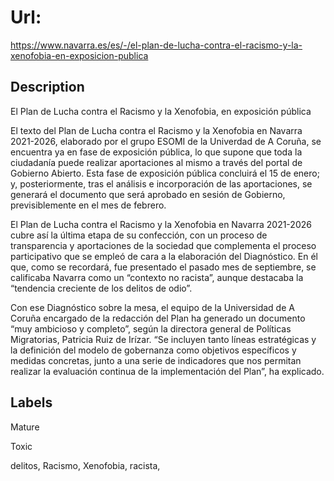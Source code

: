 # Url: 

https://www.navarra.es/es/-/el-plan-de-lucha-contra-el-racismo-y-la-xenofobia-en-exposicion-publica

## Description 

El Plan de Lucha contra el Racismo y la Xenofobia, en exposición pública

El texto del Plan de Lucha contra el Racismo y la Xenofobia en Navarra 2021-2026, elaborado por el grupo ESOMI de la Univerdad de A Coruña, se encuentra ya en fase de exposición pública, lo que supone que toda la ciudadanía puede realizar aportaciones al mismo a través del portal de Gobierno Abierto. Esta fase de exposición pública concluirá el 15 de enero; y, posteriormente, tras el análisis e incorporación de las aportaciones, se generará el documento que será aprobado en sesión de Gobierno, previsiblemente en el mes de febrero.

El Plan de Lucha contra el Racismo y la Xenofobia en Navarra 2021-2026 cubre así la última etapa de su confección, con un proceso de transparencia y aportaciones de la sociedad que complementa el proceso participativo que se empleó de cara a la elaboración del Diagnóstico. En él que, como se recordará, fue presentado el pasado mes de septiembre, se calificaba Navarra como un “contexto no racista”, aunque destacaba la “tendencia creciente de los delitos de odio”.

Con ese Diagnóstico sobre la mesa, el equipo de la Universidad de A Coruña encargado de la redacción del Plan ha generado un documento “muy ambicioso y completo”, según la directora general de Políticas Migratorias, Patricia Ruiz de Irízar. “Se incluyen tanto líneas estratégicas y la definición del modelo de gobernanza como objetivos específicos y medidas concretas, junto a una serie de indicadores que nos permitan realizar la evaluación continua de la implementación del Plan”, ha explicado.

## Labels 

Mature 

Toxic 

delitos, Racismo, Xenofobia, racista, 

